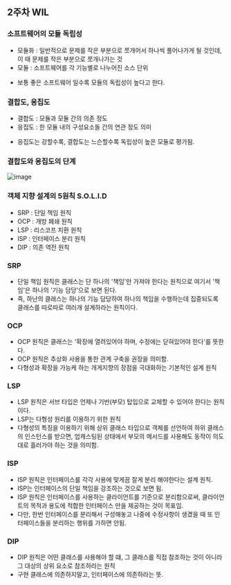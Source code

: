 ## 2주차 WIL

### 소프트웨어의 모듈 독립성
- 모듈화 : 일반적으로 문제를 작은 부분으로 쪼개어서 하나씩 풀어나가게 될 것인데, 이 때 문제를 작은 부분으로 쪼개나가는 것
- 모듈 : 소프트웨어를 각 기능별로 나누어진 소스 단위

* 보통 좋은 소프트웨어 일수록 모듈의 독립성이 높다고 한다.

### 결합도, 응집도

- 결합도 : 모듈과 모듈 간의 의존 정도
- 응집도 : 한 모듈 내의 구성요소들 간의 연관 정도 의미

* 응집도는 강할수록, 결합도는 느슨할수록 독립성이 높은 모듈로 평가됨.

### 결합도와 응집도의 단계

![image](https://github.com/user-attachments/assets/25933883-d75a-41f4-8354-4f8dc8ba785b)

### 객체 지향 설계의 5원칙 S.O.L.I.D
- SRP : 단일 책임 원칙
- OCP : 개방 폐쇄 원칙
- LSP : 리스코프 치환 원칙
- ISP : 인터페이스 분리 원칙
- DIP : 의존 역전 원칙

### SRP
- 단일 책임 원칙은 클래스는 단 하나의 '책임'만 가져야 한다는 원칙으로 여기서 '책임'은 하나의 '기능 담당'으로 보면 된다.
- 즉, 하난의 클래스는 하나의 기능 담당하여 하나의 책임을 수행하는데 집중되도록 클래스를 따로따로 여러개 설계하라는 원칙이다.

### OCP
 - OCP 원칙은 클래스는 '확장에 열려있어야 하며, 수정에는 닫혀있어야 한다'를 뜻한다.
 - OCP 원칙은 추상화 사용을 통한 관계 구축을 권장을 의미함.
 - 다형성과 확장을 가능케 하는 개게지향의 장점을 극대화하는 기본적인 설계 원칙

### LSP
- LSP 원칙은 서브 타입은 언제나 기반(부모) 탑입으로 교체할 수 있어야 한다는 원칙이다.
- LSP는 다형성 원리를 이용하기 위한 원칙
- 다형성의 특징을 이용하기 위해 상위 클래스 타입으로 객체를 선언하여 하위 클래스의 인스턴스를 받으면, 업캐스팅된 상태에서 부모의 메서드를 사용해도 동작이 의도대로 흘러가야 하는 것을 의미함.

### ISP
  - ISP 원칙은 인터페이스를 각각 사용에 맞게끔 잘게 분리 해야한다는 설계 원칙.
  - ISP는 인터페이스의 단일 책임을 강조하는 것으로 보면 됨.
  - ISP 원칙은 인터페이스를 사용하는 클라이언트를 기준으로 분리함으로써, 클라이언트의 목적과 용도에 적합한 인터페이스 만을 제공하는 것이 목표임.
  - 다만, 한번 인터페이스를 분리해서 구성해놓고 나중에 수정사항이 생겼을 때 또 인터페이스들을 분리하는 행위를 가하면 안됨.
 
### DIP
- DIP 원칙은 어떤 클래스를 사용해야 할 떄, 그 클래스를 직접 참조하는 것이 아니라 그 대상의 상위 요소로 참조하라는 원칙
- 구현 클래스에 의존하지말고, 인터페이스에 의존하라는 뜻.


